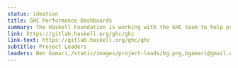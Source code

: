 ```yaml
---
status: ideation
title: GHC Performance Dashboards
summary: The Haskell Foundation is working with the GHC team to help provide dashboard monitors for Haskell critical libraries (e.g. Aeson, Text, Bytestring).
link: https://gitlab.haskell.org/ghc/ghc
link-text: https://gitlab.haskell.org/ghc/ghc
subtitle: Project Leaders
leaders: Ben Gamari,/static/images/project-leads/bg.png,bgamari@gmail.com;Matthew Pickering,/static/images/project-leads/mp.png,matthewtpickering@gmail.com
---
```

